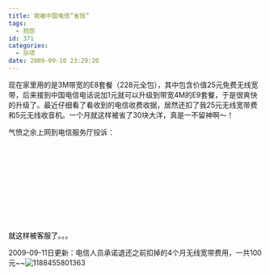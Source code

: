 ```yaml
---
title: 我被中国电信“省钱”
tags:
  - 抱怨
id: 371
categories:
  - 杂项
date: 2009-09-10 23:29:20
---
```


现在家里用的是3M带宽的E8套餐（228元全包），其中包含价值25元免费无线宽带，后来接到中国电信电话说加1元就可以升级到带宽4M的E9套餐，于是很爽快的升级了。最近仔细看了看收到的电信收费收据，居然还扣了我25元无线宽带费和5元无线收音机。一个月就这样被省了30块大洋，真是一不留神啊～！

气愤之余上网到电信服务厅投诉：

<span style="color: #ffffff;">欢迎使用中国电信在线客服，客服人员热忱为您服务!为了您的信息安全，请不要在此对话框输入银行帐号、密码等保密资料。
工号(gzes25)正在为您服务！
gzes25: 你好！请问有什么需要帮忙吗？
8×××××××: 我是从E8套餐加1元升级到E9套餐，当时工作人员说只需要加一元钱 但是现在E9套餐居然还收我25元无线宽带费+5元无线收音机，为什么？
8×××××××: ？？
8×××××××: 这算哪门子在线服务？
gzes25: 对不起，让您久等。
gzes25: 很抱歉，在线客服只提供网站导航,为了更好解答您的问题。请您到本网站的客户服务-&gt;业务咨询提出您的问题,谢谢
......</span>

<span style="color: #800000;"><span style="color: #000000;">就这样被客服了。。。</span>
</span>

2009-09-11日更新：电信人员承诺退还之前扣掉的4个月无线宽带费用，一共100元~~![1188455801363](http://www.zhaiduo.com/wp-content/uploads/2009/09/1188455801363.gif "1188455801363")